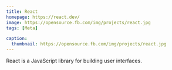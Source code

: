 ```yaml
---
title: React
homepage: https://react.dev/
image: https://opensource.fb.com/img/projects/react.jpg
tags: [Meta]

caption:
  thumbnail: https://opensource.fb.com/img/projects/react.jpg
---
```


React is a JavaScript library for building user interfaces.